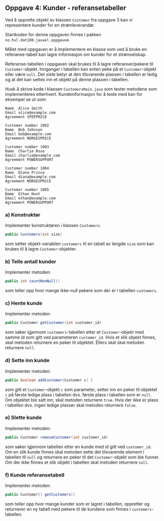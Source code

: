 ## Oppgave 4: Kunder - referansetabeller

Ved å opprette objekt av klassen `Customer` fra oppgave 3 kan vi representere kunder for en strømleverandør.

Startkoden for denne oppgaven finnes i pakken `no.hvl.dat100.javael.oppgave4`. 

Målet med oppgaven er å implementere en klasse som ved å bruke en referanse-tabell kan lagre informasjon om kunder for et strømselskap.

Referanse-tabellen i oppgaven skal brukes til å lagre referanser/pekere til `Customer`-objekt. Innganger i tabellen kan enten peke på et `Customer`-objekt eller være `null`. Det siste betyr at den tilsvarende plassen i tabellen er ledig og at det kan settes inn et objekt på denne plassen i tabellen.

Husk å skrive kode i klassen `CustomersMain.java` som tester metodene som implementeres etterhvert. Kundeinformasjon for å teste med kan for eksempel se ut som:

```
Name  Alice Smith
Email alice@example.com
Agreement SPOTPRICE

Customer number 1002
Name  Bob Johnson
Email bob@example.com
Agreement NORGESPRICE

Customer number 1003
Name  Charlie Rose
Email charlie@example.com
Agreement POWERSUPPORT

Customer number 1004
Name  Diana Prince
Email diana@example.com
Agreement NORGESPRICE

Customer number 1005
Name  Ethan Hunt
Email ethan@example.com
Agreement POWERSUPPORT
```

### a) Konstruktør

Implementer konstruktøren i klassen `Customers`:

```java
public Customers(int size) 
```

som setter objekt-variablen `customers` til en tabell av lengde `size` som kan brukes til å lagre `Customer`-objekter.

### b) Telle antall kunder

Implementer metoden:

```java
public int countNonNull()
```

som teller opp hvor mange ikke-null pekere som der er i tabellen `customers`.

### c) Hente kunde

Implementer metoden:

```java
public Customer getCustomer(int customer_id)
```

som søker igjennom `customers`-tabellen etter et `Customer`-objekt med samme id som gitt ved parameteren `customer_id`. Hvis et slik objekt finnes, skal metoden returnere en peker til objektet. Ellers skal skal metoden returnere `null`.

### d) Sette inn kunde

Implementer metoden:

```java
public boolean addCustomer(Customer c) {
```

som gitt et `Customer`-objekt `c` som parameter, setter inn en peker til objektet `c` på første ledige plass i tabellen dvs. første plass i tabellen som er `null`. Om objektet ble satt inn, skal metoden returnere `true`. Hvis der ikke er plass i tabellen dvs. ingen ledige plasser skal metoden returnere `false`.

### e) Slette kunde

Implementer metoden:

```java
public Customer removeCustomer(int customer_id)
```

som søker igjennom tabellen etter en kunde med id gitt ved `customer_id`. Om en slik kunde finnes skal metoden sette det tilsvarende element i tabellen til `null` og returnere en peker til det `Customer`-objekt som ble funnet. Om der ikke finnes et slik objekt i tabellen skal metoden returnere `null`.

### f) Kunde referansetabell

Implementer metoden:

```java
public Customer[] getCustomers()
```

som teller opp hvor mange kunder som er lagret i tabellen, oppretter og returnerer en ny tabell med pekere til de kundene som finnes i `customers`-tabellen.
